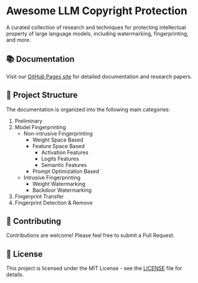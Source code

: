 # Awesome LLM Copyright Protection

A curated collection of research and techniques for protecting intellectual property of large language models, including watermarking, fingerprinting, and more.

## 📚 Documentation

Visit our [GitHub Pages site](https://[your-username].github.io/awesome-llm-copyright-protection/) for detailed documentation and research papers.

## 🎯 Project Structure

The documentation is organized into the following main categories:

1. Preliminary
2. Model Fingerprinting
   - Non-intrusive Fingerprinting
     - Weight Space Based
     - Feature Space Based
       - Activation Features
       - Logits Features
       - Semantic Features
     - Prompt Optimization Based
   - Intrusive Fingerprinting
     - Weight Watermarking
     - Backdoor Watermarking
3. Fingerprint Transfer
4. Fingerprint Detection & Remove

## 🤝 Contributing

Contributions are welcome! Please feel free to submit a Pull Request.

## 📝 License

This project is licensed under the MIT License - see the [LICENSE](LICENSE) file for details.
